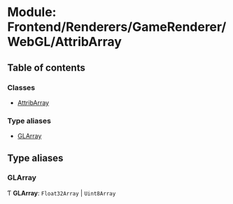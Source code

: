 # Module: Frontend/Renderers/GameRenderer/WebGL/AttribArray

## Table of contents

### Classes

- [AttribArray](../classes/Frontend_Renderers_GameRenderer_WebGL_AttribArray.AttribArray.md)

### Type aliases

- [GLArray](Frontend_Renderers_GameRenderer_WebGL_AttribArray.md#glarray)

## Type aliases

### GLArray

Ƭ **GLArray**: `Float32Array` \| `Uint8Array`
